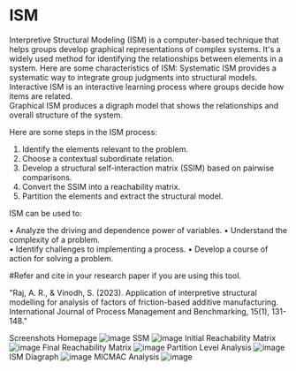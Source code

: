 # ISM
Interpretive Structural Modeling (ISM) is a computer-based technique that helps groups develop graphical representations of complex systems. It's a widely used method for identifying the relationships between elements in a system.
Here are some characteristics of ISM:
Systematic 
ISM provides a systematic way to integrate group judgments into structural models.
Interactive 
ISM is an interactive learning process where groups decide how items are related.  
Graphical 
ISM produces a digraph model that shows the relationships and overall structure of the system.

Here are some steps in the ISM process: 

1. Identify the elements relevant to the problem. 
2. Choose a contextual subordinate relation. 
3. Develop a structural self-interaction matrix (SSIM) based on pairwise comparisons. 
4. Convert the SSIM into a reachability matrix. 
5. Partition the elements and extract the structural model.

ISM can be used to:

• Analyze the driving and dependence power of variables.
• Understand the complexity of a problem.  
• Identify challenges to implementing a process. 
• Develop a course of action for solving a problem.  


#Refer and cite in your research paper if you are using this tool. 

"Raj, A. R., & Vinodh, S. (2023). Application of interpretive structural modelling for analysis of factors of friction-based additive manufacturing. International Journal of Process Management and Benchmarking, 15(1), 131-148."



Screenshots
Homepage
![image](https://github.com/user-attachments/assets/fc827ab2-3f8d-4f75-9ba4-2a18d33d352e)
SSM
![image](https://github.com/user-attachments/assets/7132f823-f301-46e5-b588-0223d490c232)
Initial Reachability Matrix
![image](https://github.com/user-attachments/assets/e2ce9ce1-723f-4104-8049-cdc3f21b6821)
Final Reachability Matrix
![image](https://github.com/user-attachments/assets/06f72b78-8318-4f58-b819-3eb796860ef0)
Partition Level Analysis
![image](https://github.com/user-attachments/assets/87a1f956-44e9-4bb2-8849-c5090dcf9dae)
ISM Diagraph
![image](https://github.com/user-attachments/assets/16510a64-768a-4255-b467-bae97c8c5df6)
MICMAC Analysis
![image](https://github.com/user-attachments/assets/3b80ae07-31bf-47a7-adb2-3e14ddbcd187)
